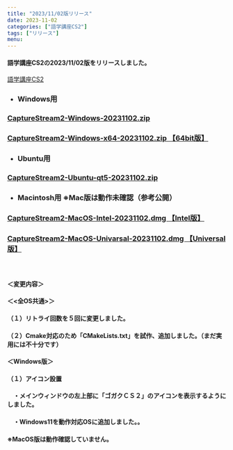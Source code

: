 ```yaml
---
title: "2023/11/02版リリース"
date: 2023-11-02
categories: ["語学講座CS2"]
tags: ["リリース"]
menu: 
---
```

#### 語学講座CS2の2023/11/02版をリリースしました。
[語学講座CS2](https://csreviser.github.io/CaptureStream2/)
* ### Windows用
 ### [CaptureStream2-Windows-20231102.zip](https://github.com/CSReviser/CaptureStream2/releases/download/20231102/CaptureStream2-Windows-20231102.zip)
### [CaptureStream2-Windows-x64-20231102.zip 【64bit版】](https://github.com/CSReviser/CaptureStream2/releases/download/20231102/CaptureStream2-Windows-x64-20231102.zip) 　　　　　　　　　　　　　　　　　　
* ### Ubuntu用    
### [CaptureStream2-Ubuntu-qt5-20231102.zip](https://github.com/CSReviser/CaptureStream2/releases/download/20231102/CaptureStream2-Ubuntu-qt6-20231102.zip)
* ### Macintosh用  ※Mac版は動作未確認（参考公開）  
### [CaptureStream2-MacOS-Intel-20231102.dmg 【Intel版】](https://github.com/CSReviser/CaptureStream2/releases/download/20231102/CaptureStream2-MacOS-Intel-20231102.dmg)
### [CaptureStream2-MacOS-Univarsal-20231102.dmg 【Universal版】](https://github.com/CSReviser/CaptureStream2/releases/download/20231102/CaptureStream2-MacOS-Univarsal-20231102.dmg)
####  　　　  
#### ＜変更内容＞　　　
#### ＜<全OS共通>＞
#### （１）リトライ回数を５回に変更しました。
#### （２）Cmake対応のため「CMakeLists.txt」を試作、追加しました。（まだ実用には不十分です）
#### 
#### ＜Windows版＞
#### （１）アイコン設置
#### 　・メインウィンドウの左上部に「ゴガクＣＳ２」のアイコンを表示するようにしました。
#### 　・Windows11を動作対応OSに追加しました。。
#### ※MacOS版は動作確認していません。



